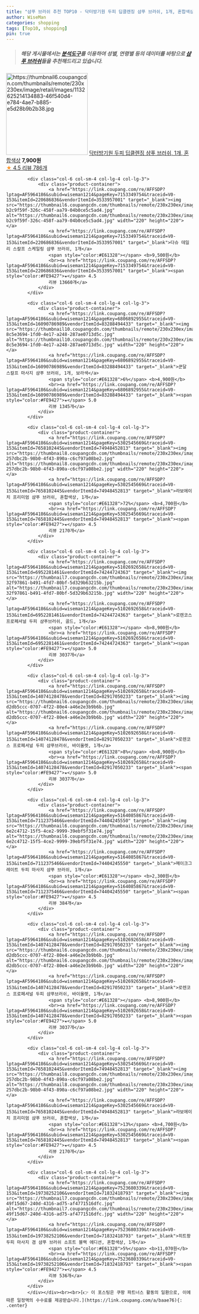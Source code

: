 ```yaml
---
title: "샴푸 브러쉬 추천 TOP10 - 닥터방기원 두피 딥클렌징 샴푸 브러쉬, 1개, 혼합색상"
author: WiseMan
categories: shopping
tags: [Top10, shopping]
pin: true
---
```


> ##### 해당 게시물에서는 [**분석도구**](https://itemscout.io/)를 이용하여 **성별**, **연령별** 등의 데이터를 바탕으로 [**샴푸 브러쉬**](https://link.coupang.com/a/baae76)들을 추천해드리고 있습니다.
<div class="container"><div class="row">
            <div class="col-6 col-sm-4 col-lg-4 col-lg-3">
                <div class="product-container">
                    <a href="https://link.coupang.com/re/AFFSDP?lptag=AF5964186&subid=wiseman1214&pageKey=6701519231&traceid=V0-153&itemId=15524772437&vendorItemId=82743997430" target="_blank"><img src="https://thumbnail6.coupangcdn.com/thumbnails/remote/230x230ex/image/retail/images/1132625214134883-46f540d4-e784-4ae7-b885-e5d28b9b2b38.jpg" alt="https://thumbnail6.coupangcdn.com/thumbnails/remote/230x230ex/image/retail/images/1132625214134883-46f540d4-e784-4ae7-b885-e5d28b9b2b38.jpg" width="220" height="220"></a>
                    <a href="https://link.coupang.com/re/AFFSDP?lptag=AF5964186&subid=wiseman1214&pageKey=6701519231&traceid=V0-153&itemId=15524772437&vendorItemId=82743997430" target="_blank">닥터방기원 두피 딥클렌징 샴푸 브러쉬, 1개, 혼합색상</a>
                    <span style="color:#E61328"></span> <b>7,900원</b>
                    <br><a href="https://link.coupang.com/re/AFFSDP?lptag=AF5964186&subid=wiseman1214&pageKey=6701519231&traceid=V0-153&itemId=15524772437&vendorItemId=82743997430" target="_blank"><span style="color:#FE9427">★</span> 4.5
                    리뷰 786개</a>
                </div>
            </div>
            
            <div class="col-6 col-sm-4 col-lg-4 col-lg-3">
                <div class="product-container">
                    <a href="https://link.coupang.com/re/AFFSDP?lptag=AF5964186&subid=wiseman1214&pageKey=7153349754&traceid=V0-153&itemId=220686836&vendorItemId=3533957001" target="_blank"><img src="https://thumbnail6.coupangcdn.com/thumbnails/remote/230x230ex/image/retail/images/6503767518086053-b2c9f59f-326c-458f-aa79-04b0ce5c5ad4.jpg" alt="https://thumbnail6.coupangcdn.com/thumbnails/remote/230x230ex/image/retail/images/6503767518086053-b2c9f59f-326c-458f-aa79-04b0ce5c5ad4.jpg" width="220" height="220"></a>
                    <a href="https://link.coupang.com/re/AFFSDP?lptag=AF5964186&subid=wiseman1214&pageKey=7153349754&traceid=V0-153&itemId=220686836&vendorItemId=3533957001" target="_blank">다슈 데일리 스칼프 스케일링 샴푸 브러쉬, 1개</a>
                    <span style="color:#E61328"></span> <b>9,500원</b>
                    <br><a href="https://link.coupang.com/re/AFFSDP?lptag=AF5964186&subid=wiseman1214&pageKey=7153349754&traceid=V0-153&itemId=220686836&vendorItemId=3533957001" target="_blank"><span style="color:#FE9427">★</span> 4.5
                    리뷰 13660개</a>
                </div>
            </div>
            
            <div class="col-6 col-sm-4 col-lg-4 col-lg-3">
                <div class="product-container">
                    <a href="https://link.coupang.com/re/AFFSDP?lptag=AF5964186&subid=wiseman1214&pageKey=6806892955&traceid=V0-153&itemId=16090786989&vendorItemId=83288494433" target="_blank"><img src="https://thumbnail10.coupangcdn.com/thumbnails/remote/230x230ex/image/retail/images/2359735099191308-8c5e3694-1fd0-4e17-a248-287ae0713d5c.jpg" alt="https://thumbnail10.coupangcdn.com/thumbnails/remote/230x230ex/image/retail/images/2359735099191308-8c5e3694-1fd0-4e17-a248-287ae0713d5c.jpg" width="220" height="220"></a>
                    <a href="https://link.coupang.com/re/AFFSDP?lptag=AF5964186&subid=wiseman1214&pageKey=6806892955&traceid=V0-153&itemId=16090786989&vendorItemId=83288494433" target="_blank">쿤달 스칼프 마사지 샴푸 브러쉬, 1개, 보라색</a>
                    <span style="color:#E61328">6%</span> <b>4,900원</b>
                    <br><a href="https://link.coupang.com/re/AFFSDP?lptag=AF5964186&subid=wiseman1214&pageKey=6806892955&traceid=V0-153&itemId=16090786989&vendorItemId=83288494433" target="_blank"><span style="color:#FE9427">★</span> 5.0
                    리뷰 1345개</a>
                </div>
            </div>
            
            <div class="col-6 col-sm-4 col-lg-4 col-lg-3">
                <div class="product-container">
                    <a href="https://link.coupang.com/re/AFFSDP?lptag=AF5964186&subid=wiseman1214&pageKey=5302545669&traceid=V0-153&itemId=7658102445&vendorItemId=74948452813" target="_blank"><img src="https://thumbnail8.coupangcdn.com/thumbnails/remote/230x230ex/image/retail/images/612186150414169-257dbc2b-98b0-4f43-890a-c6cf97a08be2.jpg" alt="https://thumbnail8.coupangcdn.com/thumbnails/remote/230x230ex/image/retail/images/612186150414169-257dbc2b-98b0-4f43-890a-c6cf97a08be2.jpg" width="220" height="220"></a>
                    <a href="https://link.coupang.com/re/AFFSDP?lptag=AF5964186&subid=wiseman1214&pageKey=5302545669&traceid=V0-153&itemId=7658102445&vendorItemId=74948452813" target="_blank">라보에이치 프리미엄 샴푸 브러쉬, 혼합색상, 1개</a>
                    <span style="color:#E61328">72%</span> <b>4,700원</b>
                    <br><a href="https://link.coupang.com/re/AFFSDP?lptag=AF5964186&subid=wiseman1214&pageKey=5302545669&traceid=V0-153&itemId=7658102445&vendorItemId=74948452813" target="_blank"><span style="color:#FE9427">★</span> 4.5
                    리뷰 2170개</a>
                </div>
            </div>
            
            <div class="col-6 col-sm-4 col-lg-4 col-lg-3">
                <div class="product-container">
                    <a href="https://link.coupang.com/re/AFFSDP?lptag=AF5964186&subid=wiseman1214&pageKey=5102692658&traceid=V0-153&itemId=6952281461&vendorItemId=74244724363" target="_blank"><img src="https://thumbnail7.coupangcdn.com/thumbnails/remote/230x230ex/image/retail/images/612179269000502-32f97861-b491-4fd7-80bf-5d329b63215b.jpg" alt="https://thumbnail7.coupangcdn.com/thumbnails/remote/230x230ex/image/retail/images/612179269000502-32f97861-b491-4fd7-80bf-5d329b63215b.jpg" width="220" height="220"></a>
                    <a href="https://link.coupang.com/re/AFFSDP?lptag=AF5964186&subid=wiseman1214&pageKey=5102692658&traceid=V0-153&itemId=6952281461&vendorItemId=74244724363" target="_blank">로렌코스 프로페셔널 두피 샴푸브러쉬, 골드, 1개</a>
                    <span style="color:#E61328"></span> <b>8,900원</b>
                    <br><a href="https://link.coupang.com/re/AFFSDP?lptag=AF5964186&subid=wiseman1214&pageKey=5102692658&traceid=V0-153&itemId=6952281461&vendorItemId=74244724363" target="_blank"><span style="color:#FE9427">★</span> 5.0
                    리뷰 3037개</a>
                </div>
            </div>
            
            <div class="col-6 col-sm-4 col-lg-4 col-lg-3">
                <div class="product-container">
                    <a href="https://link.coupang.com/re/AFFSDP?lptag=AF5964186&subid=wiseman1214&pageKey=5102692658&traceid=V0-153&itemId=14074128478&vendorItemId=82917050233" target="_blank"><img src="https://thumbnail6.coupangcdn.com/thumbnails/remote/230x230ex/image/retail/images/14143154770620-d2db5ccc-0707-4f22-80e4-a46e2e3b9b6b.jpg" alt="https://thumbnail6.coupangcdn.com/thumbnails/remote/230x230ex/image/retail/images/14143154770620-d2db5ccc-0707-4f22-80e4-a46e2e3b9b6b.jpg" width="220" height="220"></a>
                    <a href="https://link.coupang.com/re/AFFSDP?lptag=AF5964186&subid=wiseman1214&pageKey=5102692658&traceid=V0-153&itemId=14074128478&vendorItemId=82917050233" target="_blank">로렌코스 프로페셔널 두피 샴푸브러쉬, 바이올렛, 1개</a>
                    <span style="color:#E61328">8%</span> <b>8,900원</b>
                    <br><a href="https://link.coupang.com/re/AFFSDP?lptag=AF5964186&subid=wiseman1214&pageKey=5102692658&traceid=V0-153&itemId=14074128478&vendorItemId=82917050233" target="_blank"><span style="color:#FE9427">★</span> 5.0
                    리뷰 3037개</a>
                </div>
            </div>
            
            <div class="col-6 col-sm-4 col-lg-4 col-lg-3">
                <div class="product-container">
                    <a href="https://link.coupang.com/re/AFFSDP?lptag=AF5964186&subid=wiseman1214&pageKey=5164085867&traceid=V0-153&itemId=7112375466&vendorItemId=74404245550" target="_blank"><img src="https://thumbnail6.coupangcdn.com/thumbnails/remote/230x230ex/image/retail/images/963175420884485-6e2c4712-15f5-4ce2-9999-39ebf5f31e74.jpg" alt="https://thumbnail6.coupangcdn.com/thumbnails/remote/230x230ex/image/retail/images/963175420884485-6e2c4712-15f5-4ce2-9999-39ebf5f31e74.jpg" width="220" height="220"></a>
                    <a href="https://link.coupang.com/re/AFFSDP?lptag=AF5964186&subid=wiseman1214&pageKey=5164085867&traceid=V0-153&itemId=7112375466&vendorItemId=74404245550" target="_blank">메이크그레이트 두피 마사지 샴푸 브러쉬, 1개</a>
                    <span style="color:#E61328"></span> <b>2,300원</b>
                    <br><a href="https://link.coupang.com/re/AFFSDP?lptag=AF5964186&subid=wiseman1214&pageKey=5164085867&traceid=V0-153&itemId=7112375466&vendorItemId=74404245550" target="_blank"><span style="color:#FE9427">★</span> 4.5
                    리뷰 384개</a>
                </div>
            </div>
            
            <div class="col-6 col-sm-4 col-lg-4 col-lg-3">
                <div class="product-container">
                    <a href="https://link.coupang.com/re/AFFSDP?lptag=AF5964186&subid=wiseman1214&pageKey=5102692658&traceid=V0-153&itemId=14074128478&vendorItemId=82917050233" target="_blank"><img src="https://thumbnail6.coupangcdn.com/thumbnails/remote/230x230ex/image/retail/images/14143154770620-d2db5ccc-0707-4f22-80e4-a46e2e3b9b6b.jpg" alt="https://thumbnail6.coupangcdn.com/thumbnails/remote/230x230ex/image/retail/images/14143154770620-d2db5ccc-0707-4f22-80e4-a46e2e3b9b6b.jpg" width="220" height="220"></a>
                    <a href="https://link.coupang.com/re/AFFSDP?lptag=AF5964186&subid=wiseman1214&pageKey=5102692658&traceid=V0-153&itemId=14074128478&vendorItemId=82917050233" target="_blank">로렌코스 프로페셔널 두피 샴푸브러쉬, 바이올렛, 1개</a>
                    <span style="color:#E61328"></span> <b>8,900원</b>
                    <br><a href="https://link.coupang.com/re/AFFSDP?lptag=AF5964186&subid=wiseman1214&pageKey=5102692658&traceid=V0-153&itemId=14074128478&vendorItemId=82917050233" target="_blank"><span style="color:#FE9427">★</span> 5.0
                    리뷰 3037개</a>
                </div>
            </div>
            
            <div class="col-6 col-sm-4 col-lg-4 col-lg-3">
                <div class="product-container">
                    <a href="https://link.coupang.com/re/AFFSDP?lptag=AF5964186&subid=wiseman1214&pageKey=5302545669&traceid=V0-153&itemId=7658102445&vendorItemId=74948452813" target="_blank"><img src="https://thumbnail8.coupangcdn.com/thumbnails/remote/230x230ex/image/retail/images/612186150414169-257dbc2b-98b0-4f43-890a-c6cf97a08be2.jpg" alt="https://thumbnail8.coupangcdn.com/thumbnails/remote/230x230ex/image/retail/images/612186150414169-257dbc2b-98b0-4f43-890a-c6cf97a08be2.jpg" width="220" height="220"></a>
                    <a href="https://link.coupang.com/re/AFFSDP?lptag=AF5964186&subid=wiseman1214&pageKey=5302545669&traceid=V0-153&itemId=7658102445&vendorItemId=74948452813" target="_blank">라보에이치 프리미엄 샴푸 브러쉬, 혼합색상, 1개</a>
                    <span style="color:#E61328">13%</span> <b>4,700원</b>
                    <br><a href="https://link.coupang.com/re/AFFSDP?lptag=AF5964186&subid=wiseman1214&pageKey=5302545669&traceid=V0-153&itemId=7658102445&vendorItemId=74948452813" target="_blank"><span style="color:#FE9427">★</span> 4.5
                    리뷰 2170개</a>
                </div>
            </div>
            
            <div class="col-6 col-sm-4 col-lg-4 col-lg-3">
                <div class="product-container">
                    <a href="https://link.coupang.com/re/AFFSDP?lptag=AF5964186&subid=wiseman1214&pageKey=7523680339&traceid=V0-153&itemId=19738252106&vendorItemId=71832418793" target="_blank"><img src="https://thumbnail7.coupangcdn.com/thumbnails/remote/230x230ex/image/retail/images/256331901558747-49f15d67-240d-4316-ad75-af4771516dfc.jpg" alt="https://thumbnail7.coupangcdn.com/thumbnails/remote/230x230ex/image/retail/images/256331901558747-49f15d67-240d-4316-ad75-af4771516dfc.jpg" width="220" height="220"></a>
                    <a href="https://link.coupang.com/re/AFFSDP?lptag=AF5964186&subid=wiseman1214&pageKey=7523680339&traceid=V0-153&itemId=19738252106&vendorItemId=71832418793" target="_blank">히트팡 두피 마사지 겸 샴푸 브러쉬 소프트 블랙 에디션, 혼합색상, 1개</a>
                    <span style="color:#E61328">5%</span> <b>11,070원</b>
                    <br><a href="https://link.coupang.com/re/AFFSDP?lptag=AF5964186&subid=wiseman1214&pageKey=7523680339&traceid=V0-153&itemId=19738252106&vendorItemId=71832418793" target="_blank"><span style="color:#FE9427">★</span> 4.5
                    리뷰 536개</a>
                </div>
            </div>
            </div></div><br><br>[👉 이 포스팅은 쿠팡 파트너스 활동의 일환으로, 이에 따른 일정액의 수수료를 제공받습니다.](https://link.coupang.com/a/baae76){: .center}